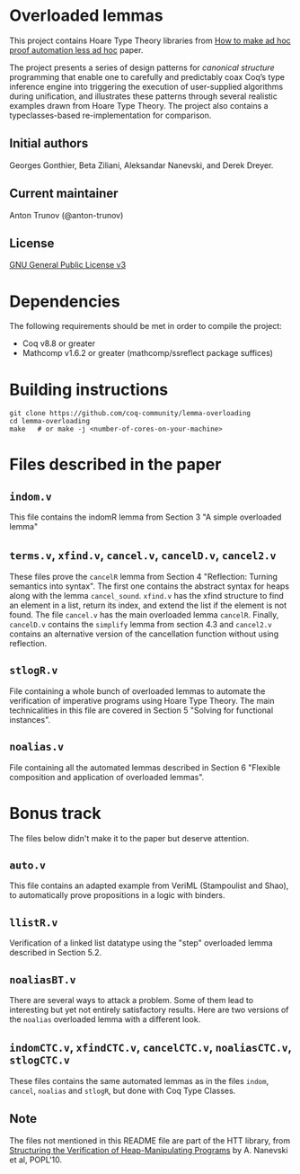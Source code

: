 # Overloaded lemmas

This project contains Hoare Type Theory libraries from
[How to make ad hoc proof automation less ad hoc](https://software.imdea.org/~aleks/papers/lessadhoc/journal.pdf) paper.

The project presents a series of design patterns for *canonical structure* programming that
enable one to carefully and predictably coax Coq’s type inference engine into triggering
the execution of user-supplied algorithms during unification, and illustrates these patterns
through several realistic examples drawn from Hoare Type Theory.
The project also contains a typeclasses-based re-implementation for comparison.

## Initial authors

Georges Gonthier, Beta Ziliani, Aleksandar Nanevski, and Derek Dreyer.

## Current maintainer

Anton Trunov (@anton-trunov)

## License

[GNU General Public License v3](https://www.gnu.org/licenses/gpl.html)

# Dependencies

The following requirements should be met in order to compile the project:
- Coq v8.8 or greater
- Mathcomp v1.6.2 or greater (mathcomp/ssreflect package suffices)

# Building instructions

```shell
git clone https://github.com/coq-community/lemma-overloading
cd lemma-overloading
make   # or make -j <number-of-cores-on-your-machine>
```


# Files described in the paper

## `indom.v`

This file contains the indomR lemma from Section 3 "A simple overloaded lemma"

## `terms.v`, `xfind.v`, `cancel.v`, `cancelD.v`, `cancel2.v`

These files prove the `cancelR` lemma from Section 4 "Reflection: Turning
semantics into syntax". The first one contains the abstract syntax for heaps
along with the lemma `cancel_sound`. `xfind.v` has the xfind structure
to find an element in a list, return its index, and extend the list if the
element is not found. The file `cancel.v` has the main overloaded lemma `cancelR`.
Finally, `cancelD.v` contains the `simplify` lemma from section 4.3 and `cancel2.v`
contains an alternative version of the cancellation function without using
reflection.
 
## `stlogR.v`

File containing a whole bunch of overloaded lemmas to automate the verification
of imperative programs using Hoare Type Theory. The main technicalities in this
file are covered in Section 5 "Solving for functional instances".

## `noalias.v`

File containing all the automated lemmas described in Section 6 "Flexible
composition and application of overloaded lemmas".


# Bonus track

The files below didn't make it to the paper but deserve attention.

## `auto.v`

This file contains an adapted example from VeriML (Stampoulist and Shao),
to automatically prove propositions in a logic with binders.

## `llistR.v`

Verification of a linked list datatype using the "step" overloaded lemma described in Section 5.2.

## `noaliasBT.v`

There are several ways to attack a problem.
Some of them lead to interesting but yet not entirely satisfactory results.
Here are two versions of the `noalias` overloaded lemma with a different look.

## `indomCTC.v`, `xfindCTC.v`, `cancelCTC.v`, `noaliasCTC.v`, `stlogCTC.v` 

These files contains the same automated lemmas as in the files `indom`, `cancel`,
`noalias` and `stlogR`, but done with Coq Type Classes. 

## Note

The files not mentioned in this README file are part of the HTT library,
from [Structuring the Verification of Heap-Manipulating Programs](https://software.imdea.org/~aleks/papers/reflect/reflect.pdf)
by A. Nanevski et al, POPL'10.
